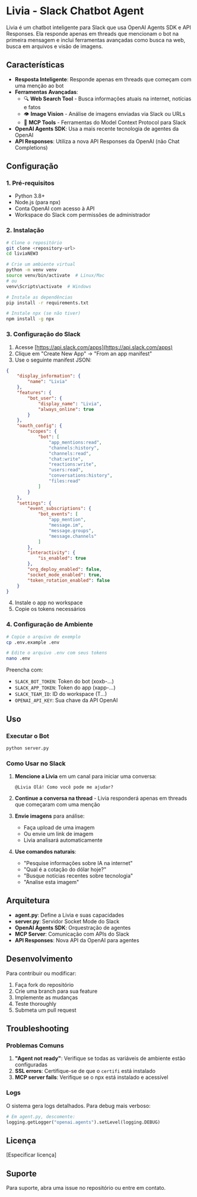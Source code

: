 # Livia - Slack Chatbot Agent

Livia é um chatbot inteligente para Slack que usa OpenAI Agents SDK e API Responses. Ela responde apenas em threads que mencionam o bot na primeira mensagem e inclui ferramentas avançadas como busca na web, busca em arquivos e visão de imagens.

## Características

- **Resposta Inteligente**: Responde apenas em threads que começam com uma menção ao bot
- **Ferramentas Avançadas**:
  - 🔍 **Web Search Tool** - Busca informações atuais na internet, notícias e fatos
  - 👁️ **Image Vision** - Análise de imagens enviadas via Slack ou URLs
  - 🔧 **MCP Tools** - Ferramentas do Model Context Protocol para Slack
- **OpenAI Agents SDK**: Usa a mais recente tecnologia de agentes da OpenAI
- **API Responses**: Utiliza a nova API Responses da OpenAI (não Chat Completions)

## Configuração

### 1. Pré-requisitos

- Python 3.8+
- Node.js (para npx)
- Conta OpenAI com acesso à API
- Workspace do Slack com permissões de administrador

### 2. Instalação

```bash
# Clone o repositório
git clone <repository-url>
cd liviaNEW3

# Crie um ambiente virtual
python -m venv venv
source venv/bin/activate  # Linux/Mac
# ou
venv\Scripts\activate  # Windows

# Instale as dependências
pip install -r requirements.txt

# Instale npx (se não tiver)
npm install -g npx
```

### 3. Configuração do Slack

1. Acesse [https://api.slack.com/apps](https://api.slack.com/apps)
2. Clique em "Create New App" → "From an app manifest"
3. Use o seguinte manifest JSON:

```json
{
    "display_information": {
        "name": "Livia"
    },
    "features": {
        "bot_user": {
            "display_name": "Livia",
            "always_online": true
        }
    },
    "oauth_config": {
        "scopes": {
            "bot": [
                "app_mentions:read",
                "channels:history",
                "channels:read",
                "chat:write",
                "reactions:write",
                "users:read",
                "conversations:history",
                "files:read"
            ]
        }
    },
    "settings": {
        "event_subscriptions": {
            "bot_events": [
                "app_mention",
                "message.im",
                "message.groups",
                "message.channels"
            ]
        },
        "interactivity": {
            "is_enabled": true
        },
        "org_deploy_enabled": false,
        "socket_mode_enabled": true,
        "token_rotation_enabled": false
    }
}
```

4. Instale o app no workspace
5. Copie os tokens necessários

### 4. Configuração de Ambiente

```bash
# Copie o arquivo de exemplo
cp .env.example .env

# Edite o arquivo .env com seus tokens
nano .env
```

Preencha com:
- `SLACK_BOT_TOKEN`: Token do bot (xoxb-...)
- `SLACK_APP_TOKEN`: Token do app (xapp-...)
- `SLACK_TEAM_ID`: ID do workspace (T...)
- `OPENAI_API_KEY`: Sua chave da API OpenAI

## Uso

### Executar o Bot

```bash
python server.py
```

### Como Usar no Slack

1. **Mencione a Livia** em um canal para iniciar uma conversa:
   ```
   @Livia Olá! Como você pode me ajudar?
   ```

2. **Continue a conversa na thread** - Livia responderá apenas em threads que começaram com uma menção

3. **Envie imagens** para análise:
   - Faça upload de uma imagem
   - Ou envie um link de imagem
   - Livia analisará automaticamente

4. **Use comandos naturais**:
   - "Pesquise informações sobre IA na internet"
   - "Qual é a cotação do dólar hoje?"
   - "Busque notícias recentes sobre tecnologia"
   - "Analise esta imagem"

## Arquitetura

- **agent.py**: Define a Livia e suas capacidades
- **server.py**: Servidor Socket Mode do Slack
- **OpenAI Agents SDK**: Orquestração de agentes
- **MCP Server**: Comunicação com APIs do Slack
- **API Responses**: Nova API da OpenAI para agentes

## Desenvolvimento

Para contribuir ou modificar:

1. Faça fork do repositório
2. Crie uma branch para sua feature
3. Implemente as mudanças
4. Teste thoroughly
5. Submeta um pull request

## Troubleshooting

### Problemas Comuns

1. **"Agent not ready"**: Verifique se todas as variáveis de ambiente estão configuradas
2. **SSL errors**: Certifique-se de que o `certifi` está instalado
3. **MCP server fails**: Verifique se o npx está instalado e acessível

### Logs

O sistema gera logs detalhados. Para debug mais verboso:

```python
# Em agent.py, descomente:
logging.getLogger("openai.agents").setLevel(logging.DEBUG)
```

## Licença

[Especificar licença]

## Suporte

Para suporte, abra uma issue no repositório ou entre em contato.

